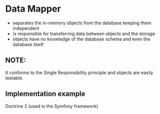 # Data Mapper
* separates the in-memory objects from the database keeping them independent
* is responsible for transferring data between objects and the storage
* objects have no knowledge of the database schema and even the database itself

## NOTE:
It conforms to the Single Responsibility principle and objects are easily testable.

## Implementation example
Doctrine 2 (used in the Symfony framework)
